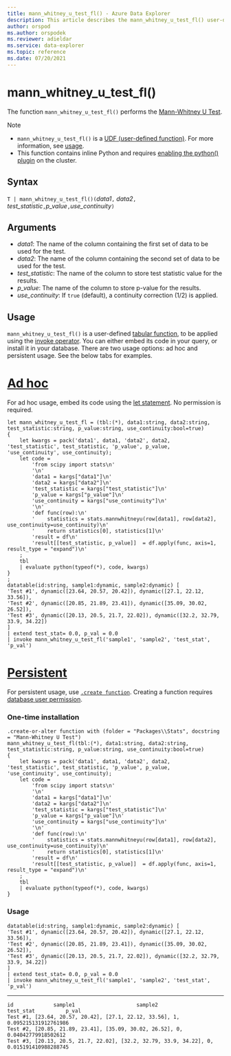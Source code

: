 ```yaml
---
title: mann_whitney_u_test_fl() - Azure Data Explorer
description: This article describes the mann_whitney_u_test_fl() user-defined function in Azure Data Explorer.
author: orspod
ms.author: orspodek
ms.reviewer: adieldar
ms.service: data-explorer
ms.topic: reference
ms.date: 07/20/2021
---
```

# mann_whitney_u_test_fl()

The function `mann_whitney_u_test_fl()` performs the [Mann-Whitney U Test](https://en.wikipedia.org/wiki/Mann%E2%80%93Whitney_U_test).

> [!NOTE]
> * `mann_whitney_u_test_fl()` is a [UDF (user-defined function)](../query/functions/user-defined-functions.md). For more information, see [usage](#usage).
> * This function contains inline Python and requires [enabling the python() plugin](../query/pythonplugin.md#enable-the-plugin) on the cluster.

## Syntax

`T | mann_whitney_u_test_fl()(`*data1*`,` *data2*`,` *test_statistic*`,`*p_value*`,`*use_continuity*`)`

## Arguments

* *data1*: The name of the column containing the first set of data to be used for the test.
* *data2*: The name of the column containing the second set of data to be used for the test.
* *test_statistic*: The name of the column to store test statistic value for the results.
* *p_value*: The name of the column to store p-value for the results.
* *use_continuity*: If `true` (default), a continuity correction (1/2) is applied.


## Usage

`mann_whitney_u_test_fl()` is a user-defined [tabular function](../query/functions/user-defined-functions.md#tabular-function), to be applied using the [invoke operator](../query/invokeoperator.md). You can either embed its code in your query, or install it in your database. There are two usage options: ad hoc and persistent usage. See the below tabs for examples.

# [Ad hoc](#tab/adhoc)

For ad hoc usage, embed its code using the [let statement](../query/letstatement.md). No permission is required.

<!-- csl: https://help.kusto.windows.net:443/Samples -->
```kusto
let mann_whitney_u_test_fl = (tbl:(*), data1:string, data2:string, test_statistic:string, p_value:string, use_continuity:bool=true)
{
    let kwargs = pack('data1', data1, 'data2', data2, 'test_statistic', test_statistic, 'p_value', p_value, 'use_continuity', use_continuity);
    let code =
        'from scipy import stats\n'
        '\n'
        'data1 = kargs["data1"]\n'
        'data2 = kargs["data2"]\n'
        'test_statistic = kargs["test_statistic"]\n'
        'p_value = kargs["p_value"]\n'
        'use_continuity = kargs["use_continuity"]\n'
        '\n'
        'def func(row):\n'
        '    statistics = stats.mannwhitneyu(row[data1], row[data2], use_continuity=use_continuity)\n'
        '    return statistics[0], statistics[1]\n'
        'result = df\n'
        'result[[test_statistic, p_value]]  = df.apply(func, axis=1, result_type = "expand")\n'
    ;
    tbl
    | evaluate python(typeof(*), code, kwargs)
}
;
datatable(id:string, sample1:dynamic, sample2:dynamic) [
'Test #1', dynamic([23.64, 20.57, 20.42]), dynamic([27.1, 22.12, 33.56]),
'Test #2', dynamic([20.85, 21.89, 23.41]), dynamic([35.09, 30.02, 26.52]),
'Test #3', dynamic([20.13, 20.5, 21.7, 22.02]), dynamic([32.2, 32.79, 33.9, 34.22])
]
| extend test_stat= 0.0, p_val = 0.0
| invoke mann_whitney_u_test_fl('sample1', 'sample2', 'test_stat', 'p_val')
```

# [Persistent](#tab/persistent)

For persistent usage, use [`.create function`](../management/create-function.md). Creating a function requires [database user permission](../management/access-control/role-based-authorization.md).

### One-time installation

<!-- csl: https://help.kusto.windows.net:443/Samples -->
```kusto
.create-or-alter function with (folder = "Packages\\Stats", docstring = "Mann-Whitney U Test")
mann_whitney_u_test_fl(tbl:(*), data1:string, data2:string, test_statistic:string, p_value:string, use_continuity:bool=true)
{
    let kwargs = pack('data1', data1, 'data2', data2, 'test_statistic', test_statistic, 'p_value', p_value, 'use_continuity', use_continuity);
    let code =
        'from scipy import stats\n'
        '\n'
        'data1 = kargs["data1"]\n'
        'data2 = kargs["data2"]\n'
        'test_statistic = kargs["test_statistic"]\n'
        'p_value = kargs["p_value"]\n'
        'use_continuity = kargs["use_continuity"]\n'
        '\n'
        'def func(row):\n'
        '    statistics = stats.mannwhitneyu(row[data1], row[data2], use_continuity=use_continuity)\n'
        '    return statistics[0], statistics[1]\n'
        'result = df\n'
        'result[[test_statistic, p_value]]  = df.apply(func, axis=1, result_type = "expand")\n'
    ;
    tbl
    | evaluate python(typeof(*), code, kwargs)
}
```

### Usage

<!-- csl: https://help.kusto.windows.net:443/Samples -->
```kusto
datatable(id:string, sample1:dynamic, sample2:dynamic) [
'Test #1', dynamic([23.64, 20.57, 20.42]), dynamic([27.1, 22.12, 33.56]),
'Test #2', dynamic([20.85, 21.89, 23.41]), dynamic([35.09, 30.02, 26.52]),
'Test #3', dynamic([20.13, 20.5, 21.7, 22.02]), dynamic([32.2, 32.79, 33.9, 34.22])
]
| extend test_stat= 0.0, p_val = 0.0
| invoke mann_whitney_u_test_fl('sample1', 'sample2', 'test_stat', 'p_val')
```

---

<!-- csl: https://help.kusto.windows.net:443/Samples -->
```kusto
id             sample1                    sample2                test_stat          p_val
Test #1, [23.64, 20.57, 20.42], [27.1, 22.12, 33.56], 1, 0.095215131912761986
Test #2, [20.85, 21.89, 23.41], [35.09, 30.02, 26.52], 0, 0.04042779918502612
Test #3, [20.13, 20.5, 21.7, 22.02], [32.2, 32.79, 33.9, 34.22], 0, 0.015191410988288745
```
